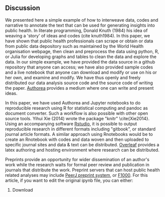 

## Discussion

We presented here a simple example of how to interweave data, codes and narrative to annotate the text that can be used for generating insights into public health. In literate programming, Donald Knuth (1984) his idea of weaving a 'story' of ideas and codes (cite knuth1984). In this paper, we have shown that public health professionals can scrape or obtain or data from public data depository such as maintained by the World Health organisation webpage, then clean and preprocess the data using python, R, or Julia for developing graphs and tables to clean the data and explore the data. In our simple example, we have provided the data source in a github repository that anyone can access; we have also provided sample codes and a live notebook that anyone can download and modify or use on his or her own, and examine and modify. We have thus openly and freely distributed our data analysis source code and the source code of writing the paper. [Authorea](https://www.authorea.com) provides a medium where one can write and present ideas.

In this paper, we have used Authorea and Jupyter notebooks to do reproducible research using R for statistical computing and pandoc as document converter. Such a workflow is also possible with other open source tools. Yihui Xie (2014) wrote the package "knitr" \cite{Xie2014}. Using an accompanying software [Rstudio](http://www.rstudio.com), it is possible to output reproducible research in different formats including "gitbook", or standard journal article formats. A similar approach using Rnotebooks would be to create an Rnotebook with codes and data woven and then uploaded to specific journal sites and data & text can be distributed. [Overleaf](http://www.overleaf.com) provides a latex authoring and hosting environment where research can be distributed. 

Preprints provide an opportunity for wider dissemination of an author's work while the research waits for formal peer review and publication in journals that distribute the work. Preprint servers that can host public health related analyses may include [PeerJ preprint system](http://www.peerj.com), or [F1000](http://www.f1000.com). For this article, if you want to edit the original ipynb file, you can either:

1. Download